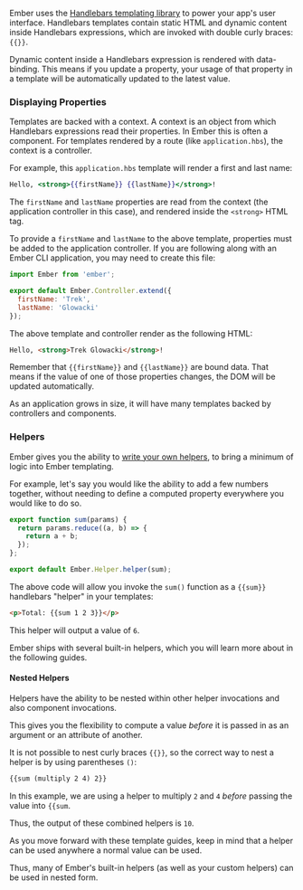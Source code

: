 Ember uses the [Handlebars templating library](http://www.handlebarsjs.com)
to power your app's user interface. Handlebars templates contain static HTML and dynamic content inside Handlebars expressions, which are invoked with double curly braces: `{{}}`.

Dynamic content inside a Handlebars expression is rendered with data-binding. This means if you update a property, your usage of that property in a template will be automatically updated to the latest value.

### Displaying Properties

Templates are backed with a context. A context is an object from which
Handlebars expressions read their properties. In Ember this is often a component. For templates rendered by a route (like `application.hbs`), the context is a controller.

For example, this `application.hbs` template will render a first and last name:

```app/templates/application.hbs
Hello, <strong>{{firstName}} {{lastName}}</strong>!
```

The `firstName` and `lastName` properties are read from the
context (the application controller in this case), and rendered inside the
`<strong>` HTML tag.

To provide a `firstName` and `lastName` to the above template, properties
must be added to the application controller. If you are following along with
an Ember CLI application, you may need to create this file:

```app/controllers/application.js
import Ember from 'ember';

export default Ember.Controller.extend({
  firstName: 'Trek',
  lastName: 'Glowacki'
});
```

The above template and controller render as the following HTML:

```html
Hello, <strong>Trek Glowacki</strong>!
```

Remember that `{{firstName}}` and `{{lastName}}` are bound data. That means
if the value of one of those properties changes, the DOM will be updated
automatically.

As an application grows in size, it will have many templates backed by
controllers and components.

### Helpers

Ember gives you the ability to [write your own helpers](../writing-helpers/), to bring a minimum of logic into Ember templating.

For example, let's say you would like the ability to add a few numbers together, without needing to define a computed property everywhere you would like to do so.

```app/helpers/sum.js
export function sum(params) {
  return params.reduce((a, b) => {
    return a + b;
  });
};

export default Ember.Helper.helper(sum);
```

The above code will allow you invoke the `sum()` function as a `{{sum}}` handlebars "helper" in your templates:

```html
<p>Total: {{sum 1 2 3}}</p>
```

This helper will output a value of `6`.

Ember ships with several built-in helpers, which you will learn more about in the following guides.

#### Nested Helpers

Helpers have the ability to be nested within other helper invocations and also component invocations.

This gives you the flexibility to compute a value _before_ it is passed in as an argument or an attribute of another.

It is not possible to nest curly braces `{{}}`, so the correct way to nest a helper is by using parentheses `()`:

```html
{{sum (multiply 2 4) 2}}
```

In this example, we are using a helper to multiply `2` and `4` _before_ passing the value into `{{sum`.

Thus, the output of these combined helpers is `10`.

As you move forward with these template guides, keep in mind that a helper can be used anywhere a normal value can be used.

Thus, many of Ember's built-in helpers (as well as your custom helpers) can be used in nested form.
